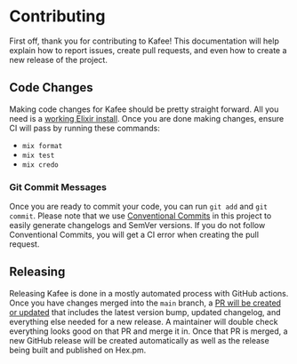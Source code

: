 # Contributing

First off, thank you for contributing to Kafee! This documentation will help explain how to report issues, create pull requests, and even how to create a new release of the project.

## Code Changes

Making code changes for Kafee should be pretty straight forward. All you need is a [working Elixir install](https://elixir-lang.org/install.html). Once you are done making changes, ensure CI will pass by running these commands:

- `mix format`
- `mix test`
- `mix credo`

### Git Commit Messages

Once you are ready to commit your code, you can run `git add` and `git commit`. Please note that we use [Conventional Commits](https://www.conventionalcommits.org/en/v1.0.0/) in this project to easily generate changelogs and SemVer versions. If you do not follow Conventional Commits, you will get a CI error when creating the pull request.

## Releasing

Releasing Kafee is done in a mostly automated process with GitHub actions. Once you have changes merged into the `main` branch, a [PR will be created or updated](https://github.com/stordco/kafee/pulls?q=is%3Apr+sort%3Aupdated-desc+label%3A%22autorelease%3A+tagged%22) that includes the latest version bump, updated changelog, and everything else needed for a new release. A maintainer will double check everything looks good on that PR and merge it in. Once that PR is merged, a new GitHub release will be created automatically as well as the release being built and published on Hex.pm.
